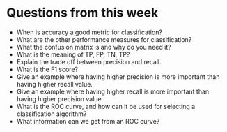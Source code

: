 # Questions from this week
- When is accuracy a good metric for classification?
- What are the other performance measures for classification?
- What the confusion matrix is and why do you need it?
- What is the meaning of TP, FP, TN, TP?
- Explain the trade off between precision and recall.
- What is the F1 score?
- Give an example where having higher precision is more important than having higher recall value.
- Give an example where having higher recall is more important than having higher precision value.
- What is the ROC curve, and how can it be used for selecting a classification algorithm?
- What information can we get from an ROC curve?